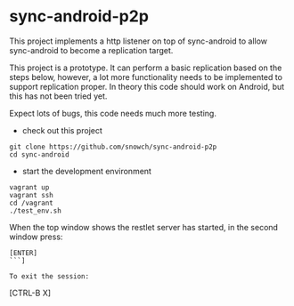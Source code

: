 # sync-android-p2p
This project implements a http listener on top of sync-android to allow sync-android to become a replication target.

This project is a prototype.  It can perform a basic replication based on the steps below, however, a lot more functionality needs to be implemented to support replication proper.  In theory this code should work on Android, but this has not been tried yet.

Expect lots of bugs, this code needs much more testing.

- check out this project
```
git clone https://github.com/snowch/sync-android-p2p
cd sync-android
```

- start the development environment

```
vagrant up
vagrant ssh
cd /vagrant
./test_env.sh
```

When the top window shows the restlet server has started, in the second window press:

```
[ENTER]
```]

To exit the session: 

```
[CTRL-B X]
```
